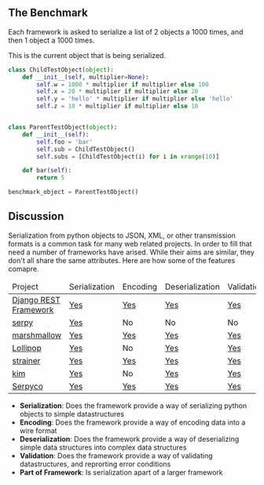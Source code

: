 ## The Benchmark

Each framework is asked to serialize a list of 2 objects a 1000 times, and then 1 object a 1000 times.

This is the current object that is being serialized.

```python
class ChildTestObject(object):
    def __init__(self, multiplier=None):
        self.w = 1000 * multiplier if multiplier else 100
        self.x = 20 * multiplier if multiplier else 20
        self.y = 'hello' * multiplier if multiplier else 'hello'
        self.z = 10 * multiplier if multiplier else 10


class ParentTestObject(object):
    def __init__(self):
        self.foo = 'bar'
        self.sub = ChildTestObject()
        self.subs = [ChildTestObject(i) for i in xrange(10)]

    def bar(self):
        return 5

benchmark_object = ParentTestObject()
```

## Discussion

Serialization from python objects to JSON, XML, or other transmission formats is a common task for many web related projects. In order to fill that need a number of frameworks have arised. While their aims are similar, they don't all share the same attributes. Here are how some of the features comapre.

<table class="table">
  <thead>
    <tr>
        <td>Project</td>
        <td>Serialization</td>
        <td>Encoding</td>
        <td>Deserialization</td>
        <td>Validation</td>
    </tr>
  </thead>
  <tbody>
    <tr>
      <td><a href="http://www.django-rest-framework.org/">Django REST Framework</a></td>
      <td><a href="http://www.django-rest-framework.org/api-guide/serializers/">Yes</a></td>
      <td><a href="http://www.django-rest-framework.org/api-guide/renderers/">Yes</a></td>
      <td><a href="http://www.django-rest-framework.org/api-guide/validators/">Yes</a></td>
      <td><a href="http://www.django-rest-framework.org/api-guide/validators/">Yes</a></td>
    </tr>
    <tr>
      <td><a href="http://serpy.readthedocs.io/">serpy</a></td>
      <td><a href="http://serpy.readthedocs.io/en/latest/#examples">Yes</a></td>
      <td>No</td>
      <td>No</td>
      <td>No</td>
    </tr>
    <tr>
      <td><a href="https://marshmallow.readthedocs.io/en/latest/">marshmallow</a></td>
      <td><a href="https://marshmallow.readthedocs.io/en/latest/quickstart.html#serializing-objects-dumping">Yes</a></td>
      <td><a href="https://marshmallow.readthedocs.io/en/latest/quickstart.html#serializing-objects-dumping">Yes</a></td>
      <td><a href="https://marshmallow.readthedocs.io/en/latest/quickstart.html#deserializing-objects-loading">Yes</a></td>
      <td><a href="https://marshmallow.readthedocs.io/en/latest/quickstart.html#validation">Yes</a></td>
    </tr>
    <tr>
      <td><a href="https://github.com/maximkulkin/lollipop">Lollipop</a></td>
      <td><a href="http://lollipop.readthedocs.io/en/latest/quickstart.html#serializing-data">Yes</a></td>
      <td>No</td>
      <td><a href="http://lollipop.readthedocs.io/en/latest/quickstart.html#deserializing-data">Yes</a></td>
      <td><a href="http://lollipop.readthedocs.io/en/latest/quickstart.html#validation">Yes</a></td>
    </tr>
    <tr>
      <td><a href="https://github.com/voidfiles/strainer">strainer</a></td>
      <td><a href="https://github.com/voidfiles/strainer#serialization-example">Yes</a></td>
      <td><a href="https://github.com/voidfiles/strainer/blob/master/strainer/encoders.py#L25">Yes</a></td>
      <td><a href="https://github.com/voidfiles/strainer#validation">Yes</a></td>
      <td><a href="https://github.com/voidfiles/strainer#validation">Yes</a></td>
    </tr>
    <tr>
      <td><a href="http://kim.readthedocs.io/en/latest/">kim</a></td>
      <td><a href="http://kim.readthedocs.io/en/latest/user/quickstart.html#serializing-data">Yes</a></td>
      <td>No</td>
      <td><a href="http://kim.readthedocs.io/en/latest/user/quickstart.html#marshaling-data">Yes</a></td>
      <td><a href="http://kim.readthedocs.io/en/latest/user/quickstart.html#handling-validation-errors">Yes</a></td>
    </tr>
    <tr>
      <td><a href="https://gitlab.com/sgrignard/serpyco/">Serpyco</a></td>
      <td><a href="https://sgrignard.gitlab.io/serpyco/docs/getting_started.html">Yes</a></td>
      <td><a href="https://sgrignard.gitlab.io/serpyco/docs/getting_started.html#custom-field-encoder">Yes</a></td>
      <td><a href="https://sgrignard.gitlab.io/serpyco/docs/getting_started.html#serialize-dataclasses-instances">Yes</a></td>
      <td><a href="https://sgrignard.gitlab.io/serpyco/docs/getting_started.html#validate-data">Yes</a></td>
    </tr>
  </tbody>
</table>

* **Serialization**: Does the framework provide a way of serializing python objects to simple datastructures
* **Encoding**: Does the framework provide a way of encoding data into a wire format
* **Deserialization**: Does the framework provide a way of deserializing simple data structures into complex data structures
* **Validation**: Does the framework provide a way of validating datastructures, and reprorting error conditions
* **Part of Framework**: Is serialization apart of a larger framework
